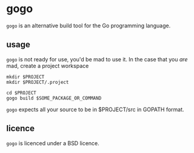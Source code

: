 gogo
====

`gogo` is an alternative build tool for the Go programming language.

usage
-----

`gogo` is not ready for use, you'd be mad to use it. In the case that you _are_ mad, create a project workspace 

    mkdir $PROJECT
    mkdir $PROJECT/.project

    cd $PROJECT
    gogo build $SOME_PACKAGE_OR_COMMAND

`gogo` expects all your source to be in $PROJECT/src in GOPATH format.

licence
-------

`gogo` is licenced under a BSD licence.
